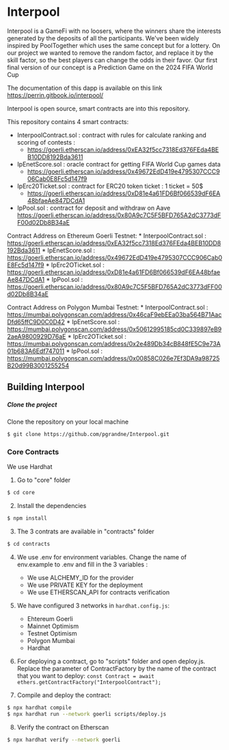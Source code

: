 # Interpool
Interpool is a GameFi with no loosers, where the winners share the interests generated by the deposits of all the participants.
We've been widely inspired by PoolTogether which uses the same concept but for a lottery. On our project we wanted to remove the random factor, and replace it by the skill factor, so the best players can change the odds in their favor.
Our first final version of our concept is a Prediction Game on the 2024 FIFA World Cup

The documentation of this dapp is available on this link https://perrin.gitbook.io/interpool/

Interpool is open source, smart contracts are into this repository.

This repository contains 4 smart contracts:
   - InterpoolContract.sol : contract with rules for calculate ranking and scoring of contests : 
      * https://goerli.etherscan.io/address/0xEA32f5cc7318Ed376FEda4BEB10DD8192Bda3611
   - IpEnetScore.sol : oracle contract for getting FIFA World Cup games data 
      * https://goerli.etherscan.io/address/0x49672EdD419e4795307CCC906Cab0E8Fc5d147f9
   - IpErc20Ticket.sol : contract for ERC20 token ticket : 1 ticket = 50$ 
        * https://goerli.etherscan.io/address/0xD81e4a61FD6Bf066539dF6EA48bfaeAe847DCdA1
   - IpPool.sol : contract for deposit and withdraw on Aave 
    https://goerli.etherscan.io/address/0x80A9c7C5F5BFD765A2dC3773dFF00d02Db8B34aE


Contract Address on Ethereum Goerli Testnet:
     * InterpoolContract.sol : https://goerli.etherscan.io/address/0xEA32f5cc7318Ed376FEda4BEB10DD8192Bda3611
     * IpEnetScore.sol : https://goerli.etherscan.io/address/0x49672EdD419e4795307CCC906Cab0E8Fc5d147f9
     * IpErc2OTicket.sol : https://goerli.etherscan.io/address/0xD81e4a61FD6Bf066539dF6EA48bfaeAe847DCdA1
     * IpPool.sol : https://goerli.etherscan.io/address/0x80A9c7C5F5BFD765A2dC3773dFF00d02Db8B34aE

Contract Address on Polygon Mumbai Testnet:
     * InterpoolContract.sol : https://mumbai.polygonscan.com/address/0x46caF9ebEEa03ba564B71AacDfd65ffC9D0C0D42
     * IpEnetScore.sol : https://mumbai.polygonscan.com/address/0x50612995185cd0C339897eB92aeA9800929D76aE
     * IpErc2OTicket.sol : https://mumbai.polygonscan.com/address/0x2e489Db34cB848fE5C9e73A01b683A6Edf747011
     * IpPool.sol : https://mumbai.polygonscan.com/address/0x00858C026e7Ef3DA9a98725B20d99B3001255254

## Building Interpool
##### Clone the project
Clone the repository on your local machine
```bash
$ git clone https://github.com/pgrandne/Interpool.git
```

### Core Contracts ###
We use Hardhat

1. Go to "core" folder
```bash
$ cd core
```

2. Install the dependencies
```bash
$ npm install
```

3. The 3 contrats are available in "contracts" folder
```bash
$ cd contracts
```

4. We use .env for environment variables. Change the name of env.example to .env and fill in the 3 variables :
   - We use ALCHEMY_ID for the provider
   - We use PRIVATE KEY for the deployment
   - We use ETHERSCAN_API for contracts verification

5. We have configured 3 networks in `hardhat.config.js`:
   - Ehtereum Goerli
   - Mainnet Optimism
   - Testnet Optimism
   - Polygon Mumbai
   - Hardhat

6. For deploying a contract, go to "scripts" folder and open deploy.js. Replace the parameter of ContractFactory by the name of the contract that you want to deploy:
`const Contract = await ethers.getContractFactory("InterpoolContract");`

7. Compile and deploy the contract:
```bash
$ npx hardhat compile
$ npx hardhat run --network goerli scripts/deploy.js
```
8. Verify the contract on Etherscan
```bash
$ npx hardhat verify --network goerli
```